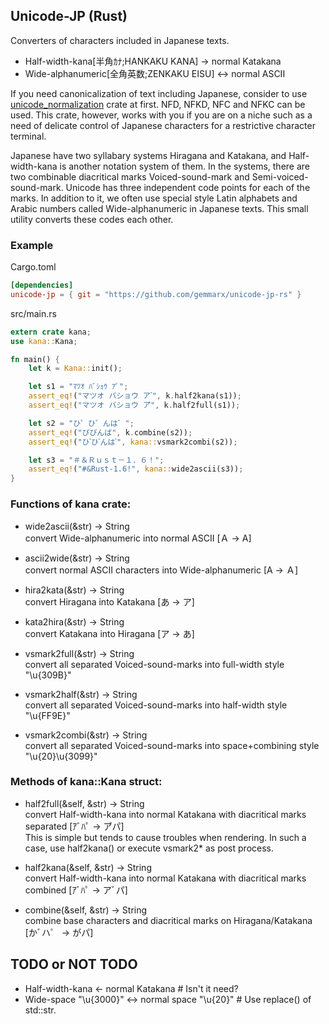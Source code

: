 Unicode-JP (Rust)
----
Converters of characters included in Japanese texts.
- Half-width-kana[半角ｶﾅ;HANKAKU KANA] -> normal Katakana
- Wide-alphanumeric[全角英数;ZENKAKU EISU] <-> normal ASCII

If you need canonicalization of text including Japanese, consider to use [unicode_normalization](https://github.com/unicode-rs/unicode-normalization) crate at first.
NFD, NFKD, NFC and NFKC can be used.
This crate, however, works with you if you are on a niche such as a need of delicate control of Japanese characters for a restrictive character terminal.

Japanese have two syllabary systems Hiragana and Katakana, and Half-width-kana is another notation system of them.
In the systems, there are two combinable diacritical marks Voiced-sound-mark and Semi-voiced-sound-mark.
Unicode has three independent code points for each of the marks.
In addition to it, we often use special style Latin alphabets and Arabic numbers called Wide-alphanumeric in Japanese texts.
This small utility converts these codes each other.

### Example
Cargo.toml
```toml
[dependencies]
unicode-jp = { git = "https://github.com/gemmarx/unicode-jp-rs" }
```

src/main.rs
```rust
extern crate kana;
use kana::Kana;

fn main() {
    let k = Kana::init();

    let s1 = "ﾏﾂｵ ﾊﾞｼｮｳ ｱﾟ";
    assert_eq!("マツオ バショウ ア ゚", k.half2kana(s1));
    assert_eq!("マツオ バショウ ア゚", k.half2full(s1));

    let s2 = "ひ゜ひ゛んは゛";
    assert_eq!("ぴびんば", k.combine(s2));
    assert_eq!("ひ ゚ひ ゙んは ゙", kana::vsmark2combi(s2));

    let s3 = "＃＆Ｒｕｓｔ－１．６！";
    assert_eq!("#&Rust-1.6!", kana::wide2ascii(s3));
}
```

### Functions of kana crate:
- wide2ascii(&str) -> String  
convert Wide-alphanumeric into normal ASCII  [Ａ -> A]

- ascii2wide(&str) -> String  
convert normal ASCII characters into Wide-alphanumeric  [A -> Ａ]

- hira2kata(&str) -> String  
convert Hiragana into Katakana  [あ -> ア]

- kata2hira(&str) -> String  
convert Katakana into Hiragana  [ア -> あ]

- vsmark2full(&str) -> String  
convert all separated Voiced-sound-marks into full-width style "\u{309B}"

- vsmark2half(&str) -> String  
convert all separated Voiced-sound-marks into half-width style "\u{FF9E}"

- vsmark2combi(&str) -> String  
convert all separated Voiced-sound-marks into space+combining style "\u{20}\u{3099}"

### Methods of kana::Kana struct:
- half2full(&self, &str) -> String  
convert Half-width-kana into normal Katakana with diacritical marks separated  [ｱﾞﾊﾟ -> ア゙パ]  
This is simple but tends to cause troubles when rendering.
In such a case, use half2kana() or execute vsmark2* as post process.

- half2kana(&self, &str) -> String  
convert Half-width-kana into normal Katakana with diacritical marks combined  [ｱﾞﾊﾟ -> アﾞパ]

- combine(&self, &str) -> String  
combine base characters and diacritical marks on Hiragana/Katakana [かﾞハ゜ -> がパ]

## TODO or NOT TODO
- Half-width-kana <- normal Katakana    # Isn't it need?
- Wide-space "\u{3000}" <-> normal space "\u{20}"   # Use replace() of std::str.

